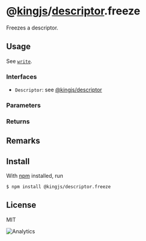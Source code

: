 # @[kingjs](https://www.npmjs.com/package/kingjs)/[descriptor](https://www.npmjs.com/package/@kingjs/descriptor).freeze
Freezes a descriptor.
## Usage
See [`write`][write].
### Interfaces
- `Descriptor`: see [@kingjs/descriptor][descriptor]
### Parameters
### Returns
## Remarks
## Install
With [npm](https://npmjs.org/) installed, run
```
$ npm install @kingjs/descriptor.freeze
```
## License
MIT

![Analytics](https://analytics.kingjs.net/descriptor/freeze)

  [descriptor]: https://www.npmjs.com/package/@kingjs/descriptor
  [write]: https://www.npmjs.com/package/@kingjs/descriptor.write